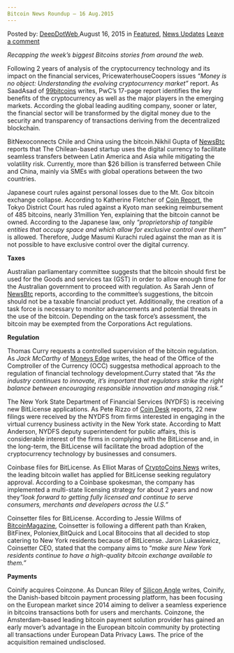 ```yaml
---
Bitcoin News Roundup – 16 Aug.2015
---
```

<article class="post-listing post-11286 post type-post status-publish format-standard has-post-thumbnail hentry category-deepdot-news category-news-updates tag-1887 tag-aug2015 tag-bitcoin tag-news tag-roundup">
<div class="post-inner">
<span>Posted by: <a href="https://www.deepdotweb.com/author/admin/" title="">DeepDotWeb </a></span>
<span>August 16, 2015</span>
<span>in <a href="https://www.deepdotweb.com/category/deepdot-news/" rel="category tag">Featured</a>, <a href="https://www.deepdotweb.com/category/news-updates/" rel="category tag">News Updates</a></span>
<span><a href="https://www.deepdotweb.com/2015/08/16/bitcoin-news-roundup-16-aug-2015/#respond">Leave a comment</a></span>


<p><em>Recapping the week&#8217;s biggest Bitcoins stories from around the web. </em></p>
<p>Following 2 years of analysis of the cryptocurrency technology and its impact on the financial services, PricewaterhouseCoopers issues <em>“Money is no object: Understanding the evolving cryptocurrency market”</em> report. As SaadAsad of <a href="https://99bitcoins.com/pwc-report-cryptocurrencies-carry-groundbreaking-potential/">99bitcoins</a> writes, PwC’s 17-page report identifies the key benefits of the cryptocurrency as well as the major players in the emerging markets. According the global leading auditing company, sooner or later, the financial sector will be transformed by the digital money due to the security and transparency of transactions deriving from the decentralized blockchain.</p>
<p>BitNexoconnects Chile and China using the bitcoin.Nikhil Gupta of <a href="http://www.newsbtc.com/2015/08/14/bitnexo-the-bitcoin-connect-between-china-and-chile/">NewsBtc</a> reports that The Chilean-based startup uses the digital currency to facilitate seamless transfers between Latin America and Asia while mitigating the volatility risk. Currently, more than $26 billion is transferred between Chile and China, mainly via SMEs with global operations between the two countries.</p>
<p>Japanese court rules against personal losses due to the Mt. Gox bitcoin exchange collapse. According to Katherine Fletcher of <a href="https://coinreport.net/japanese-court-denies-compensation-plea-regarding-lost-mt-gox-bitcoins/">Coin Report</a>, the Tokyo District Court has ruled against a Kyoto man seeking reimbursement of 485 bitcoins, nearly 31million Yen, explaining that the bitcoin cannot be owned. According to the Japanese law, only <em>“proprietorship of tangible entities that occupy space and which allow for exclusive control over them”</em> is allowed. Therefore, Judge Masumi Kurachi ruled against the man as it is not possible to have exclusive control over the digital currency.</p>
<p><strong>Taxes</strong></p>
<p>Australian parliamentary committee suggests that the bitcoin should first be used for the Goods and services tax (GST) in order to allow enough time for the Australian government to proceed with regulation. As Sarah Jenn of <a href="http://www.newsbtc.com/2015/08/11/australian-parliamentary-committee-shares-stance-on-bitcoin/">NewsBtc</a> reports, according to the committee’s suggestions, the bitcoin should not be a taxable financial product yet. Additionally, the creation of a task force is necessary to monitor advancements and potential threats in the use of the bitcoin. Depending on the task force’s assessment, the bitcoin may be exempted from the Corporations Act regulations.</p>
<p><strong>Regulation</strong></p>
<p>Thomas Curry requests a controlled supervision of the bitcoin regulation. As <em>Jack McCarthy</em> of <a href="http://www.moneysedge.com/newsimage?id=314">Moneys Edge</a> writes, the head of the Office of the Comptroller of the Currency (OCC) suggestsa methodical approach to the regulation of financial technology development.Curry stated that <em>“</em><em>As the industry continues to innovate, it’s important that regulators strike the right balance between encouraging responsible innovation and managing risk.”</em></p>
<p>The New York State Department of Financial Services (NYDFS) is receiving new BitLicense applications. As Pete Rizzo of <a href="http://www.coindesk.com/nydfs-22-bitlicense-applications/">Coin Desk</a> reports, 22 new filings were received by the NYDFS from firms interested in engaging in the virtual currency business activity in the New York state. According to Matt Anderson, NYDFS deputy superintendent for public affairs, this is considerable interest of the firms in complying with the BitLicense and, in the long-term, the BitLicense will facilitate the broad adoption of the cryptocurrency technology by businesses and consumers.</p>
<p>Coinbase files for BitLicense. As Elliot Maras of <a href="https://www.cryptocoinsnews.com/coinbase-applied-new-york-bitlicense/">CryptoCoins News</a> writes, the leading bitcoin wallet has applied for BitLicense seeking regulatory approval. According to a Coinbase spokesman, the company has implemented a multi-state licensing strategy for about 2 years and now they<em>“look forward to getting fully licensed and continue to serve consumers, merchants and developers across the U.S.”</em></p>
<p>Coinsetter files for BitLicense. According to Jessie Willms of <a href="https://bitcoinmagazine.com/21555/coinsetter-exchange-applies-bitlicense-plans-stay-new-york/">BitcoinMagazine</a>, Coinsetter is following a different path than Kraken, BitFinex, Poloniex,BitQuick and Local Bitocoins that all decided to stop catering to New York residents because of BitLicense. Jaron Lukasiewicz, Coinsetter CEO, stated that the company aims to “<em>make sure New York residents continue to have a high-quality bitcoin exchange available to them.”</em></p>
<p><strong>Payments</strong></p>
<p>Coinify acquires Coinzone. As Duncan Riley of <a href="http://siliconangle.com/blog/2015/08/13/bitcoin-merchant-services-provider-coinify-picks-up-competitor-coinzone-in-psp-play/">Silicon Angle</a> writes, Coinify, the Danish-based bitcoin payment processing platform, has been focusing on the European market since 2014 aiming to deliver a seamless experience in bitcoins transactions both for users and merchants. Coinzone, the Amsterdam-based leading bitcoin payment solution provider has gained an early mover’s advantage in the European bitcoin community by protecting all transactions under European Data Privacy Laws. The price of the acquisition remained undisclosed.</p>
</div>
<span style="display:none"><a href="https://www.deepdotweb.com/tag/16/" rel="tag">16</a> <a href="https://www.deepdotweb.com/tag/aug2015/" rel="tag">aug2015</a> <a href="https://www.deepdotweb.com/tag/bitcoin/" rel="tag">bitcoin</a> <a href="https://www.deepdotweb.com/tag/news/" rel="tag">news</a> <a href="https://www.deepdotweb.com/tag/roundup/" rel="tag">roundup</a></span> <span style="display:none" class="updated">2015-08-16</span>
<div style="display:none" class="vcard author" itemprop="author" itemscope itemtype="http://schema.org/Person"><strong class="fn" itemprop="name">